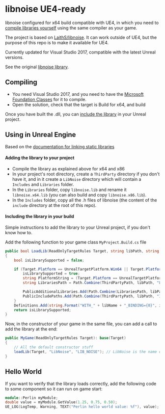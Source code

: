 # libnoise UE4-ready

libnoise configured for x64 build compatible with UE4, in which you need to [compile libraries yourself](https://wiki.unrealengine.com/Linking_Static_Libraries_Using_The_Build_System) using the same compiler as your game.

The project is based on [LaithS/libnoise](https://github.com/LaithS/libnoise). It can work outside of UE4, but the purpose of this repo is to make it available for UE4.

Currently updated for Visual Studio 2017, compatible with the latest Unreal versions.

See the original [libnoise library](http://libnoise.sourceforge.net/downloads/index.html).

## Compiling

* You need Visual Studio 2017, and you need to have the [Microsoft Foundation Classes](https://stackoverflow.com/a/43075169) for it to compile.
* Open the solution, check that the target is Build for x64, and build

Once you have built the .dll, you can [include the library](https://wiki.unrealengine.com/Linking_Static_Libraries_Using_The_Build_System) in your Unreal project.

## Using in Unreal Engine

Based on the [documentation for linking static libraries](https://wiki.unrealengine.com/Linking_Static_Libraries_Using_The_Build_System)

#### Adding the library to your project

* Compile the library as explained above for x64 and x86
* In your project's root directory, create a `ThirdParty` directory if you don't have it, and in it create a `LibNoise` directory which will contain a `Includes` and `Libraries` folder.
* In the `Libraries` folder, copy `libnoise.lib` and rename it `libnoise.x64.lib` (you can also build and copy `libnoise.x86.lib`).
* In the `Includes` folder, copy all the .h files of libnoise (the content of the `include` directory at the root of this repo).

#### Including the library in your build

Simple instructions to add the library to your Unreal project, if you don't know how to.

Add the following function to your game class `MyProject.Build.cs` file

```cs
public bool LoadLib(ReadOnlyTargetRules Target, string libPath, string libName)
{
    bool isLibrarySupported = false;

    if (Target.Platform == UnrealTargetPlatform.Win64 || Target.Platform == UnrealTargetPlatform.Win32) {
        isLibrarySupported = true;
        string PlatformString = (Target.Platform == UnrealTargetPlatform.Win64) ? "x64" : "x86";
        string LibrariesPath = Path.Combine(ThirdPartyPath, libPath, "Libraries");

        PublicAdditionalLibraries.Add(Path.Combine(LibrariesPath, libPath + "." + PlatformString + ".lib"));
        PublicIncludePaths.Add(Path.Combine(ThirdPartyPath, libPath, "Includes"));
    }
    Definitions.Add(string.Format("WITH_" + libName + "_BINDING={0}", isLibrarySupported ? 1 : 0));
    return isLibrarySupported;
}
```

Now, in the constructor of your game in the same file, you can add a call to add the library at the end:

```cs
public MyGame(ReadOnlyTargetRules Target): base(Target)
{
	// All the default constructor stuff
	loadLib(Target, "LibNoise", "LIB_NOISE"); // LibNoise is the name of the folder where you copied the files previously 
}
```

## Hello World

If you want to verify that the library loads correctly, add the following code to some component so it can run on game start:

```c++
module::Perlin myModule;
double value = myModule.GetValue(1.25, 0.75, 0.50);
UE_LOG(LogTemp, Warning, TEXT("Perlin hello world value: %f"), value);
```